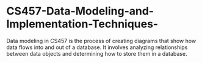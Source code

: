 # CS457-Data-Modeling-and-Implementation-Techniques-
Data modeling in CS457 is the process of creating diagrams that show how data flows into and out of a database. It involves analyzing relationships between data objects and determining how to store them in a database. 
